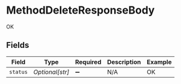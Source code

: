# MethodDeleteResponseBody

OK


## Fields

| Field              | Type               | Required           | Description        | Example            |
| ------------------ | ------------------ | ------------------ | ------------------ | ------------------ |
| `status`           | *Optional[str]*    | :heavy_minus_sign: | N/A                | OK                 |